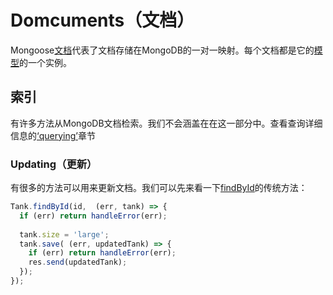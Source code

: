 # Domcuments（文档）

Mongoose[文档](http://mongoosejs.com/docs/api.html#document-js)代表了文档存储在MongoDB的一对一映射。每个文档都是它的[模型](http://mongoosejs.com/docs/models.html)的一个实例。

## 索引

有许多方法从MongoDB文档检索。我们不会涵盖在在这一部分中。查看查询详细信息的[‘querying’](http://mongoosejs.com/docs/queries.html)章节

### Updating（更新）

有很多的方法可以用来更新文档。我们可以先来看一下[findById](http://mongoosejs.com/docs/api.html#model_Model.findById)的传统方法：

```js
Tank.findById(id,  (err, tank) => {
  if (err) return handleError(err);
  
  tank.size = 'large';
  tank.save( (err, updatedTank) => {
    if (err) return handleError(err);
    res.send(updatedTank);
  });
});
```



